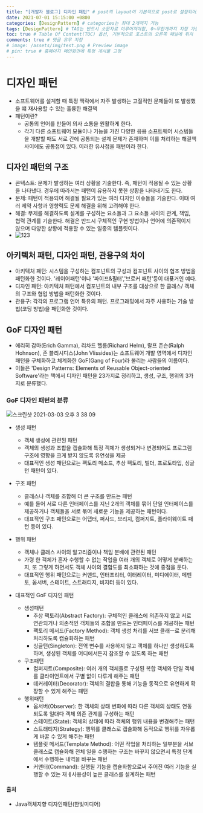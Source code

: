 ```yaml
---
title: "[개발자 블로그] 디자인 패턴" # post의 layout이 기본적으로 post로 설정되어있어서 Front Matter에 따로 layout변수를 만들어 주지 않아도 됨
date: 2021-07-01 15:15:00 +0800
categories: [DesignPattern] # categories는 최대 2개까지 가능
tags: [DesignPattern] # TAG는 반드시 소문자로 이루어져야함, 0~무한개까지 지정 가능
toc: true # Table Of Content(TOC) 옵션, 기본적으로 포스트의 오른쪽 패널에 위치
comments: true # 댓글 유무 지정
# image: /assets/img/test.png # Preview image
# pin: true # 홈페이지 메인화면에 특정 게시물 고정
---
```


# 디자인 패턴
- 소프트웨어를 설계할 때 특정 맥락에서 자주 발생하는 고질적인 문제들이 또 발생했을 떄 재사용할 수 있는 훌륭한 해결책
- 패턴이란?
    - 공통의 언어를 만들어 의사 소통을 원활하게 한다.
    - 각기 다른 소프트웨어 모듈이나 기능을 가진 다양한 응용 소프트웨어 시스템들을 개발할 때도 서로 간에 공통되는 설계 문제가 존재하며 이를 처리하는 해결책 사이에도 공통점이 있다. 이러한 유사점을 패턴이라 한다.

## 디자인 패턴의 구조
- 콘텍스트: 문제가 발생하는 여러 상황을 기술한다. 즉, 패턴이 적용될 수 있는 상황을 나타낸다. 경우에 따라서는 패턴이 유용하지 못한 상황을 나타내기도 한다.
- 문제: 패턴이 적용되어 해결될 필요가 있는 여러 디자인 이슈들을 기술한다. 이떄 여러 제약 사항과 영향력도 문제 해결을 위해 고려해야 한다.
- 해결: 무제를 해결하도록 설계를 구성하는 요소들과 그 요소들 사이의 관계, 책임, 협력 관계를 기술한다. 해결은 반드시 구체적인 구현 방법이나 언어에 의존적이지 않으며 다양한 상황에 적용할 수 있는 일종의 템플릿이다.
- ![123](https://user-images.githubusercontent.com/44339530/109762769-7e0f2f00-7c34-11eb-9cd4-1ac03967fd2f.png)<br>

## 아키텍처 패턴, 디자인 패턴, 관용구의 차이
- 아키텍처 패턴: 시스템을 구성하는 컴포넌트의 구성과 컴포넌트 사이의 협조 방법을 패턴화한 것이다. '레이어패턴'이나 '파이프&필터','브로커 패턴'등이 대푲거인 예다.
- 디자인 패턴: 아키텍처 패턴에서 컴포넌트의 내부 구조를 대상으로 한 클래스/ 객체의 구조와 협업 방법을 패턴화한 것이다.
- 관용구: 각각의 프로그램 언어 특유의 패턴. 프로그래밍에서 자주 사용하는 기술 방법(코딩 방법)을 패턴화한 것이다.

## GoF 디자인 패턴
- 에리히 감마(Erich Gamma), 리차드 헬름(Richard Helm), 랄프 존슨(Ralph Hohnson), 존 블리시디스(John Vlissides)는 소프트웨어 개발 영역에서 디자인 패턴을 구체화하고 체계화한 GoF(Gang of Four)라 불리는 사람들의 이름이다.
- 이들은 'Design Patterns: Elements of Reusable Object-oriented Software'라는 책에서 디자인 패턴을 23가지로 정리하고, 생성, 구조, 행위의 3가지로 분류했다.

### GoF 디자인 패턴의 분류
![스크린샷 2021-03-03 오후 3 38 09](https://user-images.githubusercontent.com/44339530/109764126-76508a00-7c36-11eb-9d20-e54d1a462471.png)<br>

- 생성 패턴
    - 객체 생성에 관련된 패턴
    - 객체의 생성과 조합을 캡슐화해 특정 객체가 생성되거나 변경되어도 프로그램 구조에 영향을 크게 받지 않도록 유연성을 제공 
    - 대표적인 생성 패턴으로는 팩토리 메소드, 추상 팩토리, 빌더, 프로토타입, 싱글턴 패턴이 있다.

- 구조 패턴
    - 클래스나 객체를 조합해 더 큰 구조를 만드는 패턴
    - 예를 들어 서로 다른 인터페이스를 지닌 2개의 객체를 묶어 단일 인터페이스를 제공하거나 객체들을 서로 묶어 새로운 기능을 제공하는 패턴이다.
    - 대표적인 구조 패턴으로는 어댑터, 퍼사드, 브리지, 컴퍼지트, 플라이웨이트 패턴 등이 있다.

- 행위 패턴
    - 객체나 클래스 사이의 알고리즘이나 책임 분배에 관련된 패턴
    - 가령 한 객체가 혼자 수행할 수 없는 작업을 여러 개의 객체로 어떻게 분배하는지, 또 그렇게 하면서도 객체 사이의 결합도를 최소화하는 것에 중점을 둔다.
    - 대표적인 행위 패턴으로는 커맨드, 인터프리터, 이터레이터, 미디에이터, 메멘토, 옵서버, 스테이트, 스트래티지, 비지터 등이 있다.

-  대표적인 GoF 디자인 패턴
    - 생성패턴
        - 추상 팩토리(Abstract Factory): 구체적인 클래스에 의존하지 않고 서로 연관되거나 의존적인 객체들의 조합을 만드는 인터페이스를 제공하는 패턴
        - 팩토리 메서드(Factory Method): 객체 생성 처리를 서브 클래ㅡ로 분리해 처리하도록 캡슐화하는 패턴
        - 싱글턴(Singleton): 전역 변수를 사용하지 않고 객체를 하나만 생성하도록 하며, 생성된 객체를 어디에서든지 참조할 수 있도록 하는 패턴
    - 구조패턴
        - 컴퍼지트(Composite): 여러 개의 객체들로 구성된 복합 객체와 단일 객체를 클라이언트에서 구별 없이 다루게 해주는 패턴
        - 데커레이터(Decorator): 객체의 결합을 통해 기능을 동적으로 유연하게 확장할 수 있게 해주는 패턴
    - 행위패턴
        - 옵서버(Observer): 한 객체의 상태 변화에 따라 다른 객체의 상태도 연동되도록 일대다 객체 의존 관계를 구성하는 패턴
        - 스테이트(State): 객체의 상태에 따라 객체의 행위 내용을 변경해주는 패턴
        - 스트래티지(Strategy): 행위를 클래스로 캡슐화해 동적으로 행위를 자유롭게 바꿀 수 있게 해주는 패턴
        - 템플릿 메서드(Template Method): 어떤 작업을 처리하는 일부분을 서브 클래스로 캡슐화해 전체 일을 수행하는 구조는 바꾸지 않으면서 특정 단계에서 수행하는 내역을 바꾸는 패턴
        - 커맨터(Command): 실행될 기능을 캡슐화함으로써 주어진 여러 기능을 실행할 수 있는 재ㅔ사용성이 높은 클래스를 설계하는 패턴

#### 출처
- Java객체지향 디자인패턴(한빛미디어)